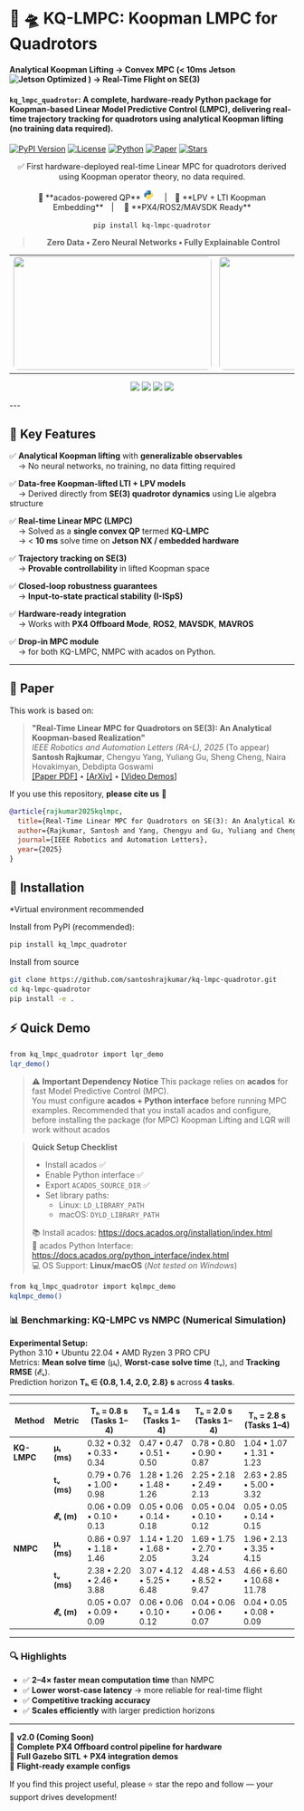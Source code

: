 
# 🚁 🛸 **KQ-LMPC: Koopman LMPC for Quadrotors**

#### **Analytical Koopman Lifting → Convex MPC (< 10ms Jetson ![Jetson Optimized](https://img.shields.io/badge/Jetson-NVIDIA-green?logo=nvidia) ) → Real-Time Flight on SE(3)**  

<h4> <code>kq_lmpc_quadrotor</code></b>: A complete, hardware-ready Python package for <b>Koopman-based Linear Model Predictive Control (LMPC)</b>, delivering <b>real-time trajectory tracking</b> for quadrotors using <b>analytical Koopman lifting</b> (no training data required). </h4>

[![PyPI Version](https://img.shields.io/pypi/v/kq-lmpc-quadrotor.svg)](https://pypi.org/project/kq-lmpc-quadrotor/)
[![License](https://img.shields.io/badge/license-MIT-green.svg)](LICENSE)
[![Python](https://img.shields.io/badge/python-3.8+-blue.svg)]()
[![Paper](https://img.shields.io/badge/IEEE-RA--L%202025-red)](https://www.researchgate.net/publication/396545942_Real-Time_Linear_MPC_for_Quadrotors_on_SE3_An_Analytical_Koopman-based_Realization)
[![Stars](https://img.shields.io/github/stars/santoshrajkumar/kq-lmpc-quadrotor?style=social)]()

<p align="center">
  ✅ First hardware-deployed real-time Linear MPC for quadrotors derived using Koopman operator theory, no data required.
</p>

<div align="center">
🔧 **acados-powered QP** <img src="https://raw.githubusercontent.com/devicons/devicon/master/icons/python/python-original.svg" width="20" />
 | 🧭 **LPV + LTI Koopman Embedding** |  🚀 **PX4/ROS2/MAVSDK Ready**

`pip install kq-lmpc-quadrotor`

> **Zero Data • Zero Neural Networks • Fully Explainable Control**

<table align="center">
  <tr>
    <td>
      <img src="media/dg.GIF" height="200px" width="350px" style="border-radius:8px;"/>
    </td>
    <td>
      <img src="media/dg2.gif" height="200px" width="350px" style="border-radius:8px;"/>
    </td>
  </tr>
</table>


<p align="center">
  <img src="https://img.shields.io/badge/Koopman-Lifting-blue" />
  <img src="https://img.shields.io/badge/KQ--LMPC-Convex%20MPC-red" />
  <img src="https://img.shields.io/badge/Python-Package-success" />
  <img src="https://img.shields.io/badge/Research-Backed-lightgrey" />
</p>
</div>
---


## 🌟 Key Features

✅ **Analytical Koopman lifting** with **generalizable observables**  
&nbsp;&nbsp;&nbsp;&nbsp;→ No neural networks, no training, no data fitting required  

✅ **Data-free Koopman-lifted LTI + LPV models**  
&nbsp;&nbsp;&nbsp;&nbsp;→ Derived directly from **SE(3) quadrotor dynamics** using Lie algebra structure  

✅ **Real-time Linear MPC (LMPC)**  
&nbsp;&nbsp;&nbsp;&nbsp;→ Solved as a **single convex QP** termed **KQ-LMPC**  
&nbsp;&nbsp;&nbsp;&nbsp;→ < **10 ms** solve time on **Jetson NX / embedded hardware**  

✅ **Trajectory tracking on SE(3)**  
&nbsp;&nbsp;&nbsp;&nbsp;→ **Provable controllability** in lifted Koopman space  

✅ **Closed-loop robustness guarantees**  
&nbsp;&nbsp;&nbsp;&nbsp;→ **Input-to-state practical stability (I-ISpS)**  

✅ **Hardware-ready integration**  
&nbsp;&nbsp;&nbsp;&nbsp;→ Works with **PX4 Offboard Mode**, **ROS2**, **MAVSDK**, **MAVROS**  

✅ **Drop-in MPC module**  
&nbsp;&nbsp;&nbsp;&nbsp;→ for both KQ-LMPC, NMPC with acados on Python.

---

## 🧠 Paper

This work is based on:

> **"Real-Time Linear MPC for Quadrotors on SE(3): An Analytical Koopman-based Realization"**  
> *IEEE Robotics and Automation Letters (RA-L), 2025* (To appear)  
> **Santosh Rajkumar**, Chengyu Yang, Yuliang Gu, Sheng Cheng, Naira Hovakimyan, Debdipta Goswami  
> [[Paper PDF]](media/paper.pdf) • [[ArXiv]](https://arxiv.org/abs/2409.12374) • [[Video Demos]](https://soarpapers.github.io/)

If you use this repository, **please cite us** 🙏

```bibtex
@article{rajkumar2025kqlmpc,
  title={Real-Time Linear MPC for Quadrotors on SE(3): An Analytical Koopman-based Realization},
  author={Rajkumar, Santosh and Yang, Chengyu and Gu, Yuliang and Cheng, Sheng and Hovakimyan, Naira and Goswami, Debdipta},
  journal={IEEE Robotics and Automation Letters},
  year={2025}
}
```
## 🔧 Installation

*Virtual environment recommended

Install from PyPI (recommended):

```bash
pip install kq_lmpc_quadrotor
```

Install from source

```bash
git clone https://github.com/santoshrajkumar/kq-lmpc-quadrotor.git
cd kq-lmpc-quadrotor
pip install -e .
```

## ⚡ Quick Demo
```bash
from kq_lmpc_quadrotor import lqr_demo
lqr_demo()
```
> ⚠️ **Important Dependency Notice**
> This package relies on **acados** for fast Model Predictive Control (MPC).  
> You must configure **acados + Python interface** before running MPC examples.
> Recommended that you install acados and configure, before installing the package (for MPC)
> Koopman Lifting and LQR will work without acados

> **Quick Setup Checklist**
> - Install acados ✅
> - Enable Python interface ✅
> - Export `ACADOS_SOURCE_DIR` ✅
> - Set library paths:
>   - Linux: `LD_LIBRARY_PATH`
>   - macOS: `DYLD_LIBRARY_PATH`
>
> 📚 Install acados: https://docs.acados.org/installation/index.html  
> 🐍 acados Python Interface: https://docs.acados.org/python_interface/index.html  
> 💻 OS Support: **Linux/macOS** (*Not tested on Windows*)

```bash
from kq_lmpc_quadrotor import kqlmpc_demo
kqlmpc_demo()
```

### 📊 Benchmarking: KQ-LMPC vs NMPC (Numerical Simulation)

**Experimental Setup:**  
Python 3.10 • Ubuntu 22.04 • AMD Ryzen 3 PRO CPU  
Metrics: **Mean solve time** (μₜ), **Worst-case solve time** (tᵥ), and **Tracking RMSE** (𝓔ₛ).  
Prediction horizon **Tₕ ∈ {0.8, 1.4, 2.0, 2.8} s** across **4 tasks**.

---

| **Method** | **Metric** | **Tₕ = 0.8 s** (Tasks 1–4) | **Tₕ = 1.4 s** (Tasks 1–4) | **Tₕ = 2.0 s** (Tasks 1–4) | **Tₕ = 2.8 s** (Tasks 1–4) |
|------------|------------|-----------------------------|-----------------------------|-----------------------------|-----------------------------|
| **KQ-LMPC** | **μₜ (ms)** | 0.32 • 0.32 • 0.33 • 0.34 | 0.47 • 0.47 • 0.51 • 0.50 | 0.78 • 0.80 • 0.90 • 0.87 | 1.04 • 1.07 • 1.31 • 1.23 |
|            | **tᵥ (ms)** | 0.79 • 0.76 • 1.00 • 0.98 | 1.28 • 1.26 • 1.48 • 1.26 | 2.25 • 2.18 • 2.49 • 2.13 | 2.63 • 2.85 • 5.00 • 3.32 |
|            | **𝓔ₛ (m)**  | 0.06 • 0.09 • 0.10 • 0.13 | 0.05 • 0.06 • 0.14 • 0.18 | 0.05 • 0.04 • 0.10 • 0.12 | 0.05 • 0.05 • 0.14 • 0.15 |
| **NMPC**    | **μₜ (ms)** | 0.86 • 0.97 • 1.18 • 1.46 | 1.14 • 1.20 • 1.68 • 2.05 | 1.69 • 1.75 • 2.70 • 3.24 | 1.96 • 2.13 • 3.35 • 4.15 |
|            | **tᵥ (ms)** | 2.38 • 2.20 • 2.46 • 3.88 | 3.07 • 4.12 • 5.25 • 6.48 | 4.48 • 4.53 • 8.52 • 9.47 | 4.66 • 6.60 • 10.68 • 11.78 |
|            | **𝓔ₛ (m)**  | 0.05 • 0.07 • 0.09 • 0.09 | 0.06 • 0.06 • 0.10 • 0.12 | 0.04 • 0.06 • 0.06 • 0.07 | 0.04 • 0.05 • 0.08 • 0.09 |

---

### 🔍 Highlights

- ✅ **2–4× faster mean computation time** than NMPC  
- ✅ **Lower worst-case latency** → more reliable for real-time flight  
- ✅ **Competitive tracking accuracy**  
- ✅ **Scales efficiently** with larger prediction horizons

---

🚀 **v2.0 (Coming Soon)**  
🔧 **Complete PX4 Offboard control pipeline for hardware**  
🔧 **Full Gazebo SITL + PX4 integration demos**    
🔧 **Flight-ready example configs**

If you find this project useful, please ⭐ star the repo and follow — your support drives development!
